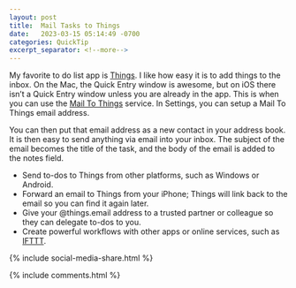 ```yaml
---
layout: post
title:  Mail Tasks to Things
date:   2023-03-15 05:14:49 -0700
categories: QuickTip
excerpt_separator: <!--more-->
---
```


My favorite to do list app is [Things][1].  I like how easy it is to add things to the inbox. On the Mac, the Quick Entry window is awesome, but on iOS there isn’t a Quick Entry window unless you are already in the app. This is when you can use the [Mail To Things][2] service. <!--more--> In Settings, you can setup a Mail To Things email address. 

You can then put that email address as a new contact in your address book. It is then easy to send anything via email into your inbox. The subject of the email becomes the title of the task, and the body of the email is added to the notes field. 

- Send to-dos to Things from other platforms, such as Windows or Android.
- Forward an email to Things from your iPhone; Things will link back to the email so you can find it again later.
- Give your @things.email address to a trusted partner or colleague so they can delegate to-dos to you.
- Create powerful workflows with other apps or online services, such as [IFTTT][3]. 

{% include social-media-share.html %}

[1]:    https://www.adamsapple.tech/2022/04/04/my-favorite-to-do-list-app-things/
[2]:    https://culturedcode.com/things/support/articles/2908262/
[3]:    https://ifttt.com

{% include comments.html %}